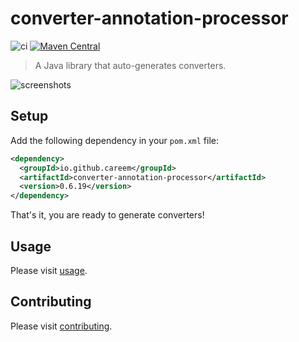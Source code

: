 # converter-annotation-processor

![ci](https://github.com/careem/converter-codegen/workflows/ci/badge.svg?branch=0.6.x)
[![Maven Central](https://img.shields.io/maven-central/v/io.github.careem/converter-annotation-processor.svg?label=Maven%20Central)](https://search.maven.org/artifact/io.github.careem/converter-annotation-processor)

> A Java library that auto-generates converters.

![screenshots](https://raw.githubusercontent.com/careem/converter-codegen/gh-pages/img/screenshots.gif)

## Setup
Add the following dependency in your `pom.xml` file:
```xml
<dependency>
  <groupId>io.github.careem</groupId>
  <artifactId>converter-annotation-processor</artifactId>
  <version>0.6.19</version>
</dependency>
```
That's it, you are ready to generate converters!

## Usage

Please visit [usage](https://careem.github.io/converter-codegen/usage).

## Contributing
Please visit [contributing](https://careem.github.io/converter-codegen/contributing).
